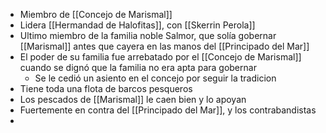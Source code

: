 - Miembro de [[Concejo de Marismal]]
- Lidera [[Hermandad de Halofitas]], con [[Skerrin Perola]]
- Ultimo miembro de la familia noble Salmor, que solía gobernar [[Marismal]] antes que cayera en  las manos del [[Principado del Mar]]
- El poder de su familia fue arrebatado por el [[Concejo de Marismal]] cuando se dignó que la familia no era apta para gobernar
	- Se le cedió un asiento en el concejo por seguir la tradicion
- Tiene toda una flota de barcos pesqueros
- Los pescados de [[Marismal]] le caen bien y lo apoyan
- Fuertemente en contra del [[Principado del Mar]], y los contrabandistas
- 